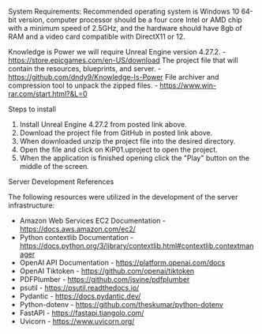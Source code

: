 System Requirements: Recommended operating system is Windows 10 64-bit version,  computer processor should be a four core Intel or AMD chip with a minimum speed of 2.5GHz, and the hardware should have 8gb of RAM and a video card compatible with DirectX11 or 12.

Knowledge is Power we will require Unreal Engine version 4.27.2. - https://store.epicgames.com/en-US/download
The project file that will contain the resources, blueprints, and server.  - https://github.com/dndy9/Knowledge-Is-Power
File archiver and compression tool to unpack the zipped files. - https://www.win-rar.com/start.html?&L=0


Steps to install 

1. Install Unreal Engine 4.27.2 from posted link above. 
2. Download the project file from GitHub in posted link above. 
3. When downloaded unzip the project file into the desired directory.
4. Open the file and click on KiP01.uproject to open the project. 
5. When the application is finished opening click the "Play" button on the middle of the screen. 

Server Development References

The following resources were utilized in the development of the server infrastructure:

- Amazon Web Services EC2 Documentation - https://docs.aws.amazon.com/ec2/
- Python contextlib Documentation - https://docs.python.org/3/library/contextlib.html#contextlib.contextmanager
- OpenAI API Documentation - https://platform.openai.com/docs
- OpenAI Tiktoken - https://github.com/openai/tiktoken
- PDFPlumber - https://github.com/jsvine/pdfplumber
- psutil - https://psutil.readthedocs.io/
- Pydantic - https://docs.pydantic.dev/
- Python-dotenv - https://github.com/theskumar/python-dotenv
- FastAPI - https://fastapi.tiangolo.com/
- Uvicorn - https://www.uvicorn.org/
